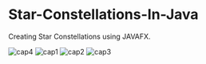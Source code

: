 # Star-Constellations-In-Java

Creating Star Constellations using JAVAFX.



![cap4](https://github.com/Yasser-Hasan1/Star-Constellations-In-Java/assets/157332373/398306ae-dd3a-45dd-b97c-3e35593c9b9c)
![cap1](https://github.com/Yasser-Hasan1/Star-Constellations-In-Java/assets/157332373/40519153-27ed-473e-b214-348d29c62f2c)
![cap2](https://github.com/Yasser-Hasan1/Star-Constellations-In-Java/assets/157332373/519eb716-b8f6-4491-a814-773a4def3f46)
![cap3](https://github.com/Yasser-Hasan1/Star-Constellations-In-Java/assets/157332373/9e77c714-5f14-469c-8086-712f35004810)
